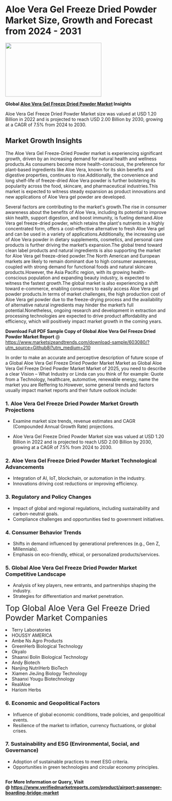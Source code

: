 <H1>Aloe Vera Gel Freeze Dried Powder Market Size, Growth and Forecast from 2024 - 2031</H1><img class="aligncenter size-medium wp-image-584254" src="https://thirdeyenews.in/wp-content/uploads/2024/09/Global-Market-Research-300x168.jpeg" alt="" width="300" height="168" /><p><strong>Global&nbsp;<a href="https://www.marketsizeandtrends.com/download-sample/603080/?utm_source=Github8j?utm_medium=210">Aloe Vera Gel Freeze Dried Powder Market</a> Insights</strong></p><p>Aloe Vera Gel Freeze Dried Powder Market size was valued at USD 1.20 Billion in 2022 and is projected to reach USD 2.00 Billion by 2030, growing at a CAGR of 7.5% from 2024 to 2030.</p><p><h2>Market Growth Insights</h2> <p>The Aloe Vera Gel Freeze-Dried Powder market is experiencing significant growth, driven by an increasing demand for natural health and wellness products.As consumers become more health-conscious, the preference for plant-based ingredients like Aloe Vera, known for its skin benefits and digestive properties, continues to rise.Additionally, the convenience and long shelf-life of freeze-dried Aloe Vera powder is further bolstering its popularity across the food, skincare, and pharmaceutical industries.This market is expected to witness steady expansion as product innovations and new applications of Aloe Vera gel powder are developed.</p> <p>Several factors are contributing to the market's growth.The rise in consumer awareness about the benefits of Aloe Vera, including its potential to improve skin health, support digestion, and boost immunity, is fueling demand.Aloe Vera gel freeze-dried powder, which retains the plant's nutrients in a highly concentrated form, offers a cost-effective alternative to fresh Aloe Vera gel and can be used in a variety of applications.Additionally, the increasing use of Aloe Vera powder in dietary supplements, cosmetics, and personal care products is further driving the market’s expansion.The global trend toward clean label products and natural ingredients is also supporting the market for Aloe Vera gel freeze-dried powder.The North American and European markets are likely to remain dominant due to high consumer awareness, coupled with strong demand for functional foods and natural skincare products.However, the Asia Pacific region, with its growing health-conscious population and expanding beauty industry, is expected to witness the fastest growth.The global market is also experiencing a shift toward e-commerce, enabling consumers to easily access Aloe Vera gel powder products.In terms of market challenges, the high production cost of Aloe Vera gel powder due to the freeze-drying process and the availability of alternative natural ingredients may hinder the market’s full potential.Nonetheless, ongoing research and development in extraction and processing technologies are expected to drive product affordability and efficiency, which will positively impact market growth in the coming years.<p><span class=""><strong>Download Full PDF Sample Copy of Global Aloe Vera Gel Freeze Dried Powder Market Report</strong> @ <a href="https://www.marketsizeandtrends.com/download-sample/603080/?utm_source=Github8j?utm_medium=210" target="_blank">https://www.marketsizeandtrends.com/download-sample/603080/?utm_source=Github8j?utm_medium=210</a></span></p><p>In order to make an accurate and perceptive description of future scope of a Global&nbsp;Aloe Vera Gel Freeze Dried Powder Market Market as Global&nbsp;Aloe Vera Gel Freeze Dried Powder Market Market of 2025, you need to describe a clear Vision &ndash; What Industry or Linda can you think of for example: Quote from a Technology, healthcare, automotive, renewable energy, name the market you are Reffering to.However, some general trends and factors usually impact market reports and their future outlook include:</p><h3>1.&nbsp;<strong>Aloe Vera Gel Freeze Dried Powder Market Growth Projections</strong></h3><ul><li>Examine market size trends, revenue estimates and CAGR (Compounded Annual Growth Rate) projections.</li><li><p>Aloe Vera Gel Freeze Dried Powder Market size was valued at USD 1.20 Billion in 2022 and is projected to reach USD 2.00 Billion by 2030, growing at a CAGR of 7.5% from 2024 to 2030.</p></li></ul><h3>2.&nbsp;<strong>Aloe Vera Gel Freeze Dried Powder Market Technological Advancements</strong></h3><ul><li>Integration of AI, IoT, blockchain, or automation in the industry.</li><li>Innovations driving cost reductions or improving efficiency.</li></ul><h3>3.&nbsp;<strong>Regulatory and Policy Changes</strong></h3><ul><li>Impact of global and regional regulations, including sustainability and carbon-neutral goals.</li><li>Compliance challenges and opportunities tied to government initiatives.</li></ul><h3>4.&nbsp;<strong>Consumer Behavior Trends</strong></h3><ul><li>Shifts in demand influenced by generational preferences (e.g., Gen Z, Millennials).</li><li>Emphasis on eco-friendly, ethical, or personalized products/services.</li></ul><h3>5.&nbsp;<strong>Global Aloe Vera Gel Freeze Dried Powder Market Competitive Landscape</strong></h3><ul><li>Analysis of key players, new entrants, and partnerships shaping the industry.</li><li>Strategies for differentiation and market penetration.</li></ul><p data-pm-slice="1 1 []"><span style="color: inherit; font-family: inherit; font-size: 25px;">Top Global Aloe Vera Gel Freeze Dried Powder Market Companies</span></p><div class="" data-test-id=""><p><li>Terry Laboratories</li><li> HOUSSY AMERICA</li><li> Ambe Ns Agro Products</li><li> GreenHerb Biological Technology</li><li> Okyalo</li><li> Shaanxi Bolin Biological Technology</li><li> Andy Biotech</li><li> Nanjing NutriHerb BioTech</li><li> Xiamen JieJing Biology Technology</li><li> Shaanxi Yougu Biotechnology</li><li> RealAloe</li><li> Hariom Herbs</li></p></div><h3>6.&nbsp;<strong>Economic and Geopolitical Factors</strong></h3><ul><li>Influence of global economic conditions, trade policies, and geopolitical events.</li><li>Resilience of the market to inflation, currency fluctuations, or global crises.</li></ul><h3>7.&nbsp;<strong>Sustainability and ESG (Environmental, Social, and Governance)</strong></h3><ul><li>Adoption of sustainable practices to meet ESG criteria.</li><li>Opportunities in green technologies and circular economy principles.</li></ul><h2><strong style="font-size: 14px;">For More Information or Query, Visit @&nbsp;</strong><a style="background-color: #ffffff; font-size: 14px;" href="https://www.marketsizeandtrends.com/report/aloe-vera-gel-freeze-dried-powder-market/" target="_blank">https://www.verifiedmarketreports.com/product/airport-passenger-boarding-bridge-market</a></h2>